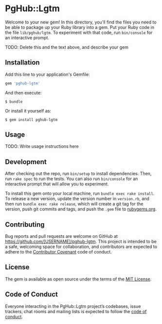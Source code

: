 # PgHub::Lgtm

Welcome to your new gem! In this directory, you'll find the files you need to be able to package up your Ruby library into a gem. Put your Ruby code in the file `lib/pghub/lgtm`. To experiment with that code, run `bin/console` for an interactive prompt.

TODO: Delete this and the text above, and describe your gem

## Installation

Add this line to your application's Gemfile:

```ruby
gem 'pghub-lgtm'
```

And then execute:

    $ bundle

Or install it yourself as:

    $ gem install pghub-lgtm

## Usage

TODO: Write usage instructions here

## Development

After checking out the repo, run `bin/setup` to install dependencies. Then, run `rake spec` to run the tests. You can also run `bin/console` for an interactive prompt that will allow you to experiment.

To install this gem onto your local machine, run `bundle exec rake install`. To release a new version, update the version number in `version.rb`, and then run `bundle exec rake release`, which will create a git tag for the version, push git commits and tags, and push the `.gem` file to [rubygems.org](https://rubygems.org).

## Contributing

Bug reports and pull requests are welcome on GitHub at https://github.com/[USERNAME]/pghub-lgtm. This project is intended to be a safe, welcoming space for collaboration, and contributors are expected to adhere to the [Contributor Covenant](http://contributor-covenant.org) code of conduct.

## License

The gem is available as open source under the terms of the [MIT License](http://opensource.org/licenses/MIT).

## Code of Conduct

Everyone interacting in the PgHub::Lgtm project’s codebases, issue trackers, chat rooms and mailing lists is expected to follow the [code of conduct](https://github.com/[USERNAME]/pghub-lgtm/blob/master/CODE_OF_CONDUCT.md).
